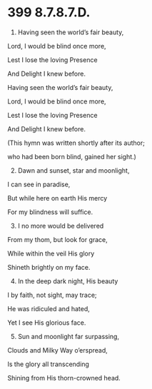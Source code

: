 # 399 8.7.8.7.D.

1.  Having seen the world’s fair beauty,

Lord, I would be blind once more,

Lest I lose the loving Presence

And Delight I knew before.

Having seen the world’s fair beauty,

Lord, I would be blind once more,

Lest I lose the loving Presence

And Delight I knew before.

(This hymn was written shortly after its author;

who had been born blind, gained her sight.)

2.  Dawn and sunset, star and moonlight,

I can see in paradise,

But while here on earth His mercy

For my blindness will suffice.

3.  I no more would be delivered

From my thom, but look for grace,

While within the veil His glory

Shineth brightly on my face.

4.  In the deep dark night, His beauty

I by faith, not sight, may trace;

He was ridiculed and hated,

Yet I see His glorious face.

5.  Sun and moonlight far surpassing,

Clouds and Milky Way o’erspread,

Is the glory all transcending

Shining from His thorn-crowned head.

